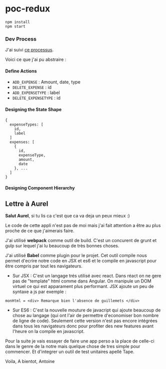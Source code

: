 # poc-redux

```
npm install
npm start
```
### Dev Process
J'ai suivi [ce processus](http://redux.js.org/docs/basics/Actions.html).

Voici ce que j'ai pu abstraire :

#### Define Actions
- `ADD_EXPENSE` : Amount, date, type
- `DELETE_EXPENSE` : id
- `ADD_EXPENSETYPE` : label
- `DELETE_EXPENSETYPE` : id

#### Designing the State Shape
```
{
  expenseTypes: [
    id,
    label
  ]
  expenses: [
    {
      id,
      expenseType,
      amount,
      date
    }, ...
  ]
}
```

#### Designing Component Hierarchy







## Lettre à Aurel

**Salut Aurel**, si tu lis ca c'est que ca va deja un peux mieux :)

Le code de cette appli n'est pas de moi mais j'ai fait attention a être au plus proche de ce que j'aimerais faire.

J'ai utilisé **webpack** comme outil de build. C'est un concurent de grunt et gulp sur lequel j'ai lu beaucoup de très bonnes choses.

J'ai utilisé **Babel** comme plugin pour le projet. Cet outil compile nous permet d'ecrire notre code en JSX et es6 et le compile en javascript pour être compris par tout les navigateurs.

- Sur JSX : C'est un langage trés utilisé avec react. Dans réact on ne gere pas de "template" html comme dans Angular. On manipule un DOM virtuel ce qui est apparament plus performant. JSX ajoute un peu de syntaxe a js par exemple :
```{JSX}
monHtml = <div> Remarque bien l'absence de guillemets </div>
```

- Sur ES6 : C'est la nouvelle mouture de javacript qui ajoute beaucoup de chose au langage (qui ont l'air de permettre d'economiser bon nombre de ligne de code). Seulement cette version n'est pas encore intégrées dans tous les navigateurs donc pour profiter des new features avant l'heure on la compile en javascript.

Pour la suite je vais essayer de faire une app perso a la place de celle-ci dans le genre de la notre mais quelque chose de tres simple pour commencer. Et d'integrer un outil de test unitaires apellé Tape.

Voila, A bientot,
Antoine
